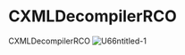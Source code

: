 # CXMLDecompilerRCO
CXMLDecompilerRCO
![U66ntitled-1](https://github.com/Master-s/CXMLDecompilerRCO/assets/49209220/5a08b1ec-d123-4288-ab38-30ac74e1ebbf)
